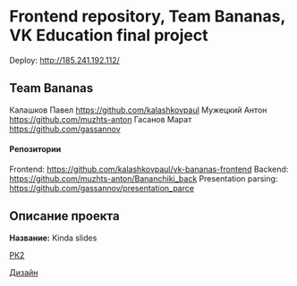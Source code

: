 # **Frontend repository, Team Bananas, VK Education final project**

Deploy: http://185.241.192.112/

## **Team Bananas**

Калашков Павел https://github.com/kalashkovpaul
Мужецкий Антон https://github.com/muzhts-anton
Гасанов Марат https://github.com/gassannov

#### **Репозитории**

Frontend: https://github.com/kalashkovpaul/vk-bananas-frontend
Backend: https://github.com/muzhts-anton/Bananchiki_back
Presentation parsing: https://github.com/gassannov/presentation_parce

## **Описание проекта**

**Название:** Kinda slides

[РК2](https://docs.google.com/presentation/d/1Q1IPv5GYjvqDanBXnQ1uiuARuaB7_NwV/edit?usp=sharing&ouid=103677788983959901105&rtpof=true&sd=true)

[Дизайн](https://www.figma.com/file/DTp4P9jnNsCk9I08rbBrFR/%D0%94%D0%B8%D0%B7%D0%B0%D0%B9%D0%BD?t=J1jWRXaC08KppIvP-6)
